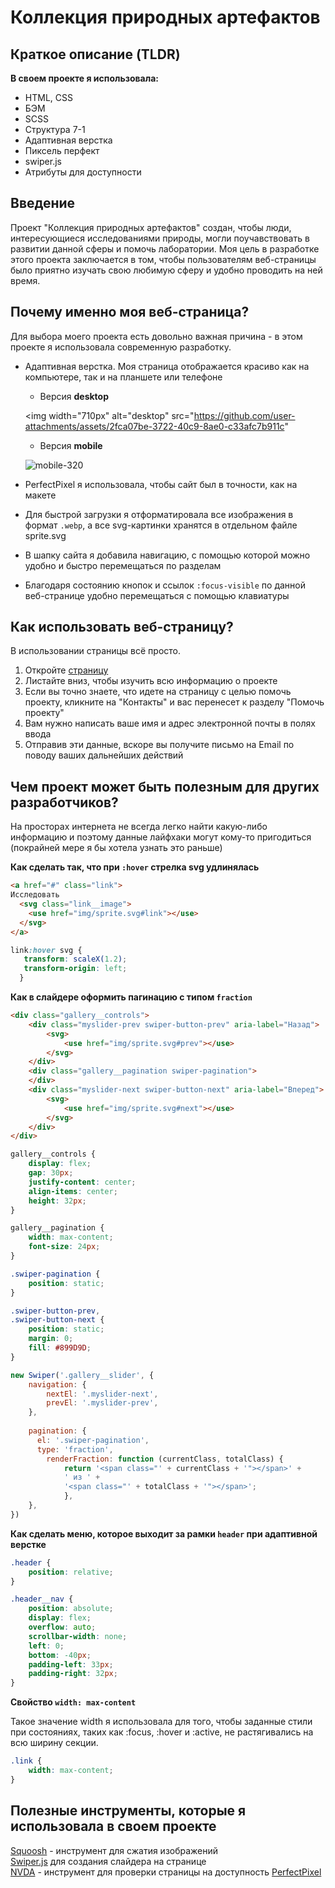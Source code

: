 # Коллекция природных артефактов
## Краткое описание (TLDR)
**В своем проекте я использовала:**
+ HTML, CSS
+ БЭМ
+ SCSS
+ Структура 7-1
+ Адаптивная верстка
+ Пиксель перфект
+ swiper.js
+ Атрибуты для доступности

## Введение
Проект "Коллекция природных артефактов" создан, чтобы люди, интересующиеся исследованиями
природы, могли поучавствовать в развитии данной сферы и помочь лаборатории.
Моя цель в разработке этого проекта заключается в том, чтобы пользователям веб-страницы было
приятно изучать свою любимую сферу и удобно проводить на ней время.

## Почему именно моя веб-страница?
Для выбора моего проекта есть довольно важная причина - в этом проекте я использовала современную разработку.
+ Адаптивная верстка. Моя страница отображается красиво как на компьютере, так и на планшете или телефоне
  + Версия **desktop**
  
  <img width="710px" alt="desktop" src="https://github.com/user-attachments/assets/2fca07be-3722-40c9-8ae0-c33afc7b911c"
  + Версия **mobile**
  
  ![mobile-320](https://github.com/user-attachments/assets/36d1bf29-88f9-4e8c-bbe0-1e62a1beef14)
+ PerfectPixel я использовала, чтобы сайт был в точности, как на макете
+ Для быстрой загрузки я отформатировала все изображения в формат `.webp`, а все svg-картинки хранятся в отдельном файле sprite.svg
+ В шапку сайта я добавила навигацию, с помощью которой можно удобно и быстро перемещаться по разделам
+ Благодаря состоянию кнопок и ссылок `:focus-visible` по данной веб-странице удобно перемещаться с помощью клавиатуры

## Как использовать веб-страницу?
В использовании страницы всё просто.
1. Откройте [страницу](https://alinalukyanova25.github.io/site5/)
2. Листайте вниз, чтобы изучить всю информацию о проекте
3. Если вы точно знаете, что идете на страницу с целью помочь проекту, кликните на "Контакты" и вас перенесет к разделу "Помочь проекту"
4. Вам нужно написать ваше имя и адрес электронной почты в полях ввода
5. Отправив эти данные, вскоре вы получите письмо на Email по поводу ваших дальнейших действий

## Чем проект может быть полезным для других разработчиков?
На просторах интернета не всегда легко найти какую-либо информацию и поэтому данные лайфхаки могут кому-то пригодиться (покрайней мере я бы хотела узнать это раньше)

**Как сделать так, что при `:hover` стрелка svg удлинялась**

```html
<a href="#" class="link">
Исследовать
  <svg class="link__image">
    <use href="img/sprite.svg#link"></use>
  </svg>
</a>
```

```css
link:hover svg {
   transform: scaleX(1.2);
   transform-origin: left;
  }
```

**Как в слайдере оформить пагинацию с типом `fraction`**

```html
<div class="gallery__controls">
    <div class="myslider-prev swiper-button-prev" aria-label="Назад">
        <svg>
            <use href="img/sprite.svg#prev"></use>
        </svg>
    </div>
    <div class="gallery__pagination swiper-pagination">
    </div>
    <div class="myslider-next swiper-button-next" aria-label="Вперед">
        <svg>
            <use href="img/sprite.svg#next"></use>
        </svg>
    </div>
</div>
```

```css
gallery__controls {
    display: flex;
    gap: 30px;
    justify-content: center;
    align-items: center;
    height: 32px;
}

gallery__pagination {
    width: max-content;
    font-size: 24px;
}

.swiper-pagination {
    position: static;
}

.swiper-button-prev, 
.swiper-button-next {
    position: static;
    margin: 0;
    fill: #899D9D;
}
```

```js
new Swiper('.gallery__slider', {
    navigation: {
        nextEl: '.myslider-next',
        prevEl: '.myslider-prev',
    },
  
    pagination: {
      el: '.swiper-pagination',
      type: 'fraction',
        renderFraction: function (currentClass, totalClass) {
            return '<span class="' + currentClass + '"></span>' +
            ' из ' +
            '<span class="' + totalClass + '"></span>';
            },
    },
})
```

**Как сделать меню, которое выходит за рамки `header` при адаптивной верстке**

```css
.header {
    position: relative;
}

.header__nav {
    position: absolute;
    display: flex;
    overflow: auto;
    scrollbar-width: none;
    left: 0;
    bottom: -40px;
    padding-left: 33px;
    padding-right: 32px;
}
```

**Свойство `width: max-content`**

Такое значение width я использовала для того, чтобы заданные стили при состояниях, таких как :focus, :hover и :active, не растягивались на всю ширину секции.

```css
.link {
    width: max-content;
}
```

## Полезные инструменты, которые я использовала в своем проекте

[Squoosh](https://squoosh.app/) - инструмент для сжатия изображений
<br>
[Swiper.js](https://swiperjs.com/) для создания слайдера на странице
<br>
[NVDA](https://nvda.ru/download) - инструмент для проверки страницы на доступность
[PerfectPixel](https://www.welldonecode.com/perfectpixel/)
